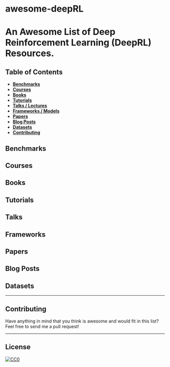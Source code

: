 # awesome-deepRL
An Awesome List of Deep Reinforcement Learning (DeepRL) Resources.
====

Table of Contents
----
- __[Benchmarks](#Benchmarks)__
- __[Courses](#courses)__
- __[Books](#books)__
- __[Tutorials](#tutorials)__
- __[Talks / Lectures](#talks)__
- __[Frameworks / Models](#frameworks)__
- __[Papers](#papers)__
- __[Blog Posts](#blog-posts)__
- __[Datasets](#datasets)__
- __[Contributing](#contributing)__


Benchmarks
----
Courses
----

Books
-----


Tutorials
-----

Talks
----

Frameworks
----

Papers
----


Blog Posts
----


Datasets
----

-----
Contributing
----
Have anything in mind that you think is awesome and would fit in this list? Feel free to send me a pull request!

-----
License
----
[![CC0](http://i.creativecommons.org/p/zero/1.0/88x31.png)](http://creativecommons.org/publicdomain/zero/1.0/)
